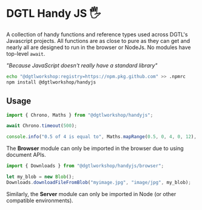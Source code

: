 # DGTL Handy JS 🖐

A collection of handy functions and reference types used across DGTL's Javascript projects. All functions are as close to pure as they can get and nearly all are designed to run in the browser or NodeJs. No modules have top-level `await`.

_"Because JavaScript doesn't really have a standard library"_

```bash
echo "@dgtlworkshop:registry=https://npm.pkg.github.com" >> .npmrc
npm install @dgtlworkshop/handyjs
```

## Usage

```js
import { Chrono, Maths } from "@dgtlworkshop/handyjs";

await Chrono.timeout(500);

console.info("0.5 of 4 is equal to", Maths.mapRange(0.5, 0, 4, 0, 12), "of 12");
```

The **Browser** module can only be imported in the browser due to using document APIs.

```js
import { Downloads } from "@dgtlworkshop/handyjs/browser";

let my_blob = new Blob();
Downloads.downloadFileFromBlob("myimage.jpg", "image/jpg", my_blob);
```

Similarly, the **Server** module can only be imported in Node (or other compatible environments).

